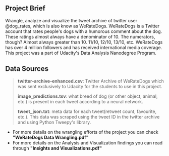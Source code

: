 ## Project Brief
Wrangle, analyze and visualize the tweet archive of twitter user @dog_rates, which is also know as WeRateDogs. WeRateDogs is a Twitter account that rates people's dogs with a humorous comment about the dog. These ratings almost always have a denominator of 10. The numerators, though? Almost always greater than 10. 11/10, 12/10, 13/10, etc. WeRateDogs has over 4 million followers and has received international media coverage. This project was a part of Udacity's Data Analysis Nanodegree Program.

## Data Sources
> **twitter-archive-enhanced.csv**: Twitter Archive of WeRateDogs which was sent exclusively to Udacity for the students to use in this project.
>
> **image_predictions.tsv**: what breed of dog (or other object, animal, etc.) is present in each tweet according to a neural network.
>
> **tweet_json.txt**: meta data for each tweet(retweet count, favourite, etc.). This data was scraped using the tweet ID in the twitter archive and using Python Tweepy's library.

- For more details on the wrangling efforts of the project you can check **"WeRateDogs Data Wrangling.pdf"**
- For more details on the Analysis and Visualization findings you can read through **"Insights and Visualizations.pdf"**
